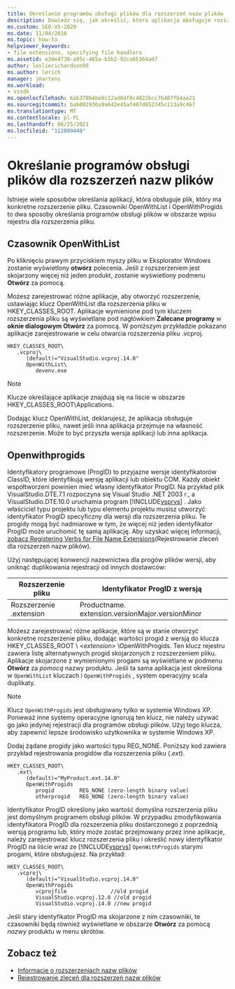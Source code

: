 ```yaml
---
title: Określanie programów obsługi plików dla rozszerzeń nazw plików | Microsoft Docs
description: Dowiedz się, jak określić, która aplikacja obsługuje rozszerzenie pliku w zestawie SDK Visual Studio za pomocą openWithList i OpenWithProgids.
ms.custom: SEO-VS-2020
ms.date: 11/04/2016
ms.topic: how-to
helpviewer_keywords:
- file extensions, specifying file handlers
ms.assetid: e3de4730-a95c-465a-b3b2-92ca85364ad7
author: leslierichardson95
ms.author: lerich
manager: jmartens
ms.workload:
- vssdk
ms.openlocfilehash: 6ab370b4be8c12ad0df0c4822bcc7b487fb4aa21
ms.sourcegitcommit: bab002936a9a642e45af407d652345c113a9c467
ms.translationtype: MT
ms.contentlocale: pl-PL
ms.lasthandoff: 06/25/2021
ms.locfileid: "112899449"
---
```

# <a name="specifying-file-handlers-for-file-name-extensions"></a>Określanie programów obsługi plików dla rozszerzeń nazw plików
Istnieje wiele sposobów określania aplikacji, która obsługuje plik, który ma konkretne rozszerzenie pliku. Czasowniki OpenWithList i OpenWithProgids to dwa sposoby określania programów obsługi plików w obszarze wpisu rejestru dla rozszerzenia pliku.

## <a name="openwithlist-verb"></a>Czasownik OpenWithList
 Po kliknięciu prawym przyciskiem myszy pliku w Eksplorator Windows zostanie wyświetlony **otwórz** polecenia. Jeśli z rozszerzeniem jest skojarzony więcej niż jeden produkt, zostanie wyświetlony podmenu **Otwórz** za pomocą.

 Możesz zarejestrować różne aplikacje, aby otworzyć rozszerzenie, ustawiając klucz OpenWithList dla rozszerzenia pliku w HKEY_CLASSES_ROOT. Aplikacje wymienione pod tym kluczem rozszerzenia pliku są wyświetlane pod nagłówkiem **Zalecane programy** w **oknie dialogowym Otwórz** za pomocą. W poniższym przykładzie pokazano aplikacje zarejestrowane w celu otwarcia rozszerzenia pliku .vcproj.

```
HKEY_CLASSES_ROOT\
   .vcproj\
      (default)="VisualStudio.vcproj.14.0"
      OpenWithList\
         devenv.exe
```

> [!NOTE]
> Klucze określające aplikacje znajdują się na liście w obszarze HKEY_CLASSES_ROOT\Applications.

 Dodając klucz OpenWithList, deklarujesz, że aplikacja obsługuje rozszerzenie pliku, nawet jeśli inna aplikacja przejmuje na własność rozszerzenie. Może to być przyszła wersja aplikacji lub inna aplikacja.

## <a name="openwithprogids"></a>Openwithprogids
 Identyfikatory programowe (ProgID) to przyjazne wersje identyfikatorów ClassID, które identyfikują wersję aplikacji lub obiektu COM. Każdy obiekt współtworzeni powinien mieć własny identyfikator ProgID. Na przykład plik VisualStudio.DTE.7.1 rozpoczyna się Visual Studio .NET 2003 r., a VisualStudio.DTE.10.0 uruchamia program [!INCLUDE[vsprvs](../code-quality/includes/vsprvs_md.md)] . Jako właściciel typu projektu lub typu elementu projektu musisz utworzyć identyfikator ProgID specyficzny dla wersji dla rozszerzenia pliku. Te progidy mogą być nadmiarowe w tym, że więcej niż jeden identyfikator ProgID może uruchomić tę samą aplikację. Aby uzyskać więcej informacji, [zobacz Registering Verbs for File Name Extensions](../extensibility/registering-verbs-for-file-name-extensions.md)(Rejestrowanie zleceń dla rozszerzeń nazw plików).

 Użyj następującej konwencji nazewnictwa dla progów plików wersji, aby uniknąć duplikowania rejestracji od innych dostawców:

|Rozszerzenie pliku|Identyfikator ProgID z wersją|
|--------------------|----------------------|
|Rozszerzenie .extension|Productname. extension.versionMajor.versionMinor|

 Możesz zarejestrować różne aplikacje, które są w stanie otworzyć konkretne rozszerzenie pliku, dodając wartości progid z wersją do klucza HKEY_CLASSES_ROOT \\ *\<extension>* \OpenWithProgids. Ten klucz rejestru zawiera listę alternatywnych progid skojarzonych z rozszerzeniem pliku. Aplikacje skojarzone z wymienionymi progami są wyświetlane w podmenu **Otwórz** za _pomocą_ nazwy produktu. Jeśli ta sama aplikacja jest określona w `OpenWithList` kluczach i `OpenWithProgids` , system operacyjny scala duplikaty.

> [!NOTE]
> Klucz `OpenWithProgids` jest obsługiwany tylko w systemie Windows XP. Ponieważ inne systemy operacyjne ignorują ten klucz, nie należy używać go jako jedynej rejestracji dla programów obsługi plików. Użyj tego klucza, aby zapewnić lepsze środowisko użytkownika w systemie Windows XP.

 Dodaj żądane progidy jako wartości typu REG_NONE. Poniższy kod zawiera przykład rejestrowania progidów dla rozszerzenia pliku (.*ext*).

```
HKEY_CLASSES_ROOT\
   .ext\
      (default)="MyProduct.ext.14.0"
      OpenWithProgids
         progid        REG_NONE (zero-length binary value)
         otherprogid   REG_NONE (zero-length binary value)
```

 Identyfikator ProgID określony jako wartość domyślna rozszerzenia pliku jest domyślnym programem obsługi plików. W przypadku zmodyfikowania identyfikatora ProgID dla rozszerzenia pliku dostarczonego z poprzednią wersją programu lub, który może zostać przejmowany przez inne aplikacje, należy zarejestrować klucz rozszerzenia pliku i określić nowy identyfikator ProgID na liście wraz ze [!INCLUDE[vsprvs](../code-quality/includes/vsprvs_md.md)] `OpenWithProgids` starymi progami, które obsługujesz. Na przykład:

```
HKEY_CLASSES_ROOT\
   .vcproj\
      (default)="VisualStudio.vcproj.14.0"
      OpenWithProgids
         vcprojfile              //old progid
         VisualStudio.vcproj.12.0 //old progid
         VisualStudio.vcproj.14.0 //new progid
```

 Jeśli stary identyfikator ProgID ma skojarzone z nim czasowniki, te czasowniki będą również wyświetlane w obszarze **Otwórz** za pomocą *nazwy* produktu w menu skrótów.

## <a name="see-also"></a>Zobacz też
- [Informacje o rozszerzeniach nazw plików](../extensibility/about-file-name-extensions.md)
- [Rejestrowanie zleceń dla rozszerzeń nazw plików](../extensibility/registering-verbs-for-file-name-extensions.md)
